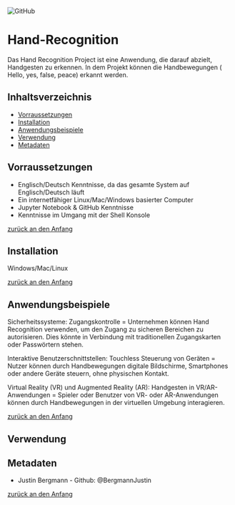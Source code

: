 ![GitHub](https://img.shields.io/badge/run_on-Mac-red)

# Hand-Recognition

Das Hand Recognition Project ist eine Anwendung, die darauf abzielt, Handgesten zu erkennen. 
In dem Projekt können die Handbewegungen ( Hello, yes, false, peace) erkannt werden.




## Inhaltsverzeichnis

- [Vorraussetzungen](#Vorraussetzungen)
- [Installation](#Installation)
- [Anwendungsbeispiele](#Anwendungsbeispiele)
- [Verwendung](#Verwendung)
- [Metadaten](#Metadaten)


## Vorraussetzungen

- Englisch/Deutsch Kenntnisse, da das gesamte System auf Englisch/Deutsch läuft
- Ein internetfähiger Linux/Mac/Windows basierter Computer
- Jupyter Notebook & GitHub Kenntnisse 
- Kenntnisse im Umgang mit der Shell Konsole

[zurück an den Anfang](#Write-o-mat)


## Installation

Windows/Mac/Linux



[zurück an den Anfang](#Write-o-mat)


## Anwendungsbeispiele

Sicherheitssysteme:
Zugangskontrolle = Unternehmen können Hand Recognition verwenden, um den Zugang zu sicheren Bereichen zu autorisieren. Dies könnte in Verbindung mit traditionellen Zugangskarten oder Passwörtern stehen.

Interaktive Benutzerschnittstellen:
Touchless Steuerung von Geräten = Nutzer können durch Handbewegungen digitale Bildschirme, Smartphones oder andere Geräte steuern, ohne physischen Kontakt.

Virtual Reality (VR) und Augmented Reality (AR):
Handgesten in VR/AR-Anwendungen = Spieler oder Benutzer von VR- oder AR-Anwendungen können durch Handbewegungen in der virtuellen Umgebung interagieren.


[zurück an den Anfang](#Write-o-mat)


## Verwendung




## Metadaten

- Justin Bergmann - Github: @BergmannJustin

[zurück an den Anfang](#Write-o-mat)





